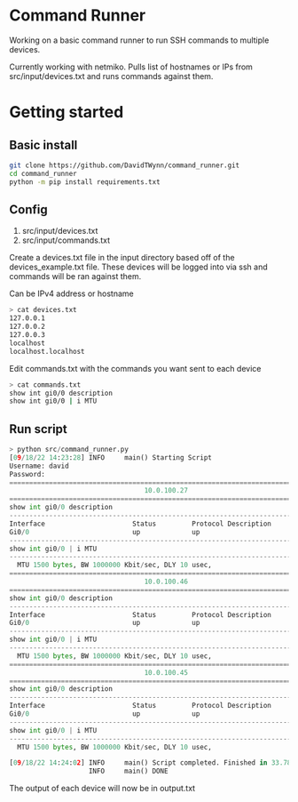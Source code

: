 # Command Runner

Working on a basic command runner to run SSH commands to multiple devices.

Currently working with netmiko. Pulls list of hostnames or IPs from src/input/devices.txt
and runs commands against them.

# Getting started

## Basic install

```bash
git clone https://github.com/DavidTWynn/command_runner.git
cd command_runner
python -m pip install requirements.txt
```

## Config

1. src/input/devices.txt
2. src/input/commands.txt

Create a devices.txt file in the input directory based off of the devices_example.txt file.
These devices will be logged into via ssh and commands will be ran against them.

Can be IPv4 address or hostname

```bash
> cat devices.txt
127.0.0.1
127.0.0.2
127.0.0.3
localhost
localhost.localhost
```

Edit commands.txt with the commands you want sent to each device

```bash
> cat commands.txt
show int gi0/0 description
show int gi0/0 | i MTU
```

## Run script

```python
> python src/command_runner.py
[09/18/22 14:23:28] INFO     main() Starting Script                               command_runner.py:18
Username: david
Password:
===============================================================================
                                  10.0.100.27
===============================================================================
show int gi0/0 description
-------------------------------------------------------------------------------
Interface                      Status         Protocol Description
Gi0/0                          up             up
-------------------------------------------------------------------------------
show int gi0/0 | i MTU
-------------------------------------------------------------------------------
  MTU 1500 bytes, BW 1000000 Kbit/sec, DLY 10 usec,
===============================================================================
                                  10.0.100.46
===============================================================================
show int gi0/0 description
-------------------------------------------------------------------------------
Interface                      Status         Protocol Description
Gi0/0                          up             up
-------------------------------------------------------------------------------
show int gi0/0 | i MTU
-------------------------------------------------------------------------------
  MTU 1500 bytes, BW 1000000 Kbit/sec, DLY 10 usec,
===============================================================================
                                  10.0.100.45
===============================================================================
show int gi0/0 description
-------------------------------------------------------------------------------
Interface                      Status         Protocol Description
Gi0/0                          up             up
-------------------------------------------------------------------------------
show int gi0/0 | i MTU
-------------------------------------------------------------------------------
  MTU 1500 bytes, BW 1000000 Kbit/sec, DLY 10 usec,

[09/18/22 14:24:02] INFO     main() Script completed. Finished in 33.78 second(s) command_runner.py:41
                    INFO     main() DONE
```

The output of each device will now be in output.txt
